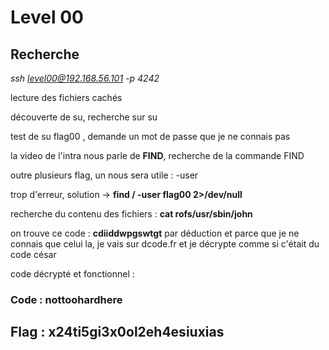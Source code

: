 # Level 00

## Recherche

_ssh level00@192.168.56.101 -p 4242_

lecture des fichiers cachés

découverte de su, recherche sur su

test de su flag00 , demande un mot de passe que je ne connais pas

la video de l'intra nous parle de __FIND__, recherche de la commande FIND

outre plusieurs flag, un nous sera utile : -user 

trop d'erreur, solution -> __find / -user flag00 2>/dev/null__

recherche du contenu des fichiers : __cat rofs/usr/sbin/john__

on trouve ce code : __cdiiddwpgswtgt__
par déduction et parce que je ne connais que celui la, je vais sur dcode.fr et je décrypte comme si c'était du code césar

code décrypté et fonctionnel : 

### Code : nottoohardhere

## Flag : x24ti5gi3x0ol2eh4esiuxias
